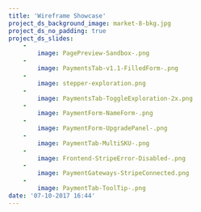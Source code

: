 ```yaml
---
title: 'Wireframe Showcase'
project_ds_background_image: market-8-bkg.jpg
project_ds_no_padding: true
project_ds_slides:
    -
        image: PagePreview-Sandbox-.png
    -
        image: PaymentsTab-v1.1-FilledForm-.png
    -
        image: stepper-exploration.png
    -
        image: PaymentsTab-ToggleExploration-2x.png
    -
        image: PaymentForm-NameForm-.png
    -
        image: PaymentForm-UpgradePanel-.png
    -
        image: PaymentTab-MultiSKU-.png
    -
        image: Frontend-StripeError-Disabled-.png
    -
        image: PaymentGateways-StripeConnected.png
    -
        image: PaymentTab-ToolTip-.png
date: '07-10-2017 16:44'
---
```


